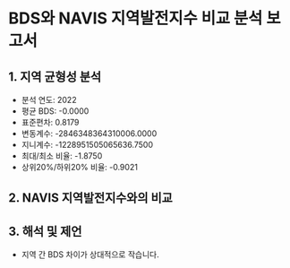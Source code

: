 # BDS와 NAVIS 지역발전지수 비교 분석 보고서

## 1. 지역 균형성 분석

- 분석 연도: 2022
- 평균 BDS: -0.0000
- 표준편차: 0.8179
- 변동계수: -2846348364310006.0000
- 지니계수: -1228951505065636.7500
- 최대/최소 비율: -1.8750
- 상위20%/하위20% 비율: -0.9021

## 2. NAVIS 지역발전지수와의 비교

## 3. 해석 및 제언

- 지역 간 BDS 차이가 상대적으로 작습니다.